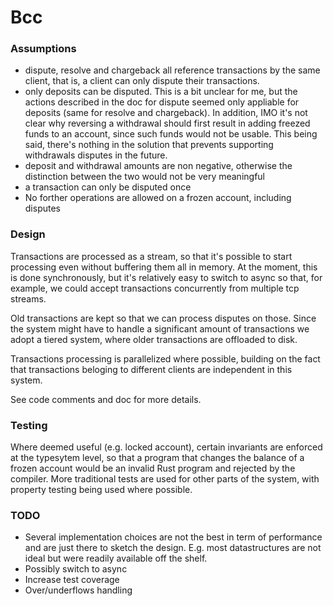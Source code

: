 # Bcc

### Assumptions

* dispute, resolve and chargeback all reference transactions by the same client, that is, a client can only dispute their transactions.
* only deposits can be disputed. This is a bit unclear for me, but the actions described in the doc for dispute seemed only appliable for deposits (same for resolve and chargeback).
In addition, IMO it's not clear why reversing a withdrawal should first result in adding freezed funds to an account, since such funds would not be usable. This being said, there's nothing in the solution that prevents supporting withdrawals disputes in the future.
* deposit and withdrawal amounts are non negative, otherwise the distinction between the two would not be very meaningful
* a transaction can only be disputed once
* No forther operations are allowed on a frozen account, including disputes

### Design

Transactions are processed as a stream, so that it's possible to start processing even without buffering them all in memory. At the moment, this is done synchronously,
but it's relatively easy to switch to async so that, for example, we could accept transactions concurrently from multiple tcp streams.

Old transactions are kept so that we can process disputes on those. Since the system might have to handle a significant amount of transactions we adopt a tiered system, where
older transactions are offloaded to disk.

Transactions processing is parallelized where possible, building on the fact that transactions beloging to different clients are independent in this system.

See code comments and doc for more details.

### Testing

Where deemed useful (e.g. locked account), certain invariants are enforced at the typesytem level, so that a program that changes the balance of a frozen account would be an invalid Rust program and rejected by the compiler.
More traditional tests are used for other parts of the system, with property testing being used where possible.


### TODO
* Several implementation choices are not the best in term of performance and are just there to sketch the design. E.g. most datastructures are not ideal but were readily available off the shelf.
* Possibly switch to async
* Increase test coverage
* Over/underflows handling